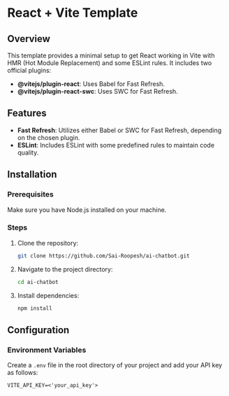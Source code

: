 # React + Vite Template

## Overview

This template provides a minimal setup to get React working in Vite with HMR (Hot Module Replacement) and some ESLint rules. It includes two official plugins:

- **@vitejs/plugin-react**: Uses Babel for Fast Refresh.
- **@vitejs/plugin-react-swc**: Uses SWC for Fast Refresh.

## Features

- **Fast Refresh**: Utilizes either Babel or SWC for Fast Refresh, depending on the chosen plugin.
- **ESLint**: Includes ESLint with some predefined rules to maintain code quality.

## Installation

### Prerequisites

Make sure you have Node.js installed on your machine.

### Steps

1. Clone the repository:

   ```bash
   git clone https://github.com/Sai-Roopesh/ai-chatbot.git
   
2. Navigate to the project directory:

   ```bash
   cd ai-chatbot
   
3. Install dependencies:

   ```bash
   npm install

## Configuration

### Environment Variables

Create a `.env` file in the root directory of your project and add your API key as follows:

```plaintext
VITE_API_KEY=<'your_api_key'>


   

